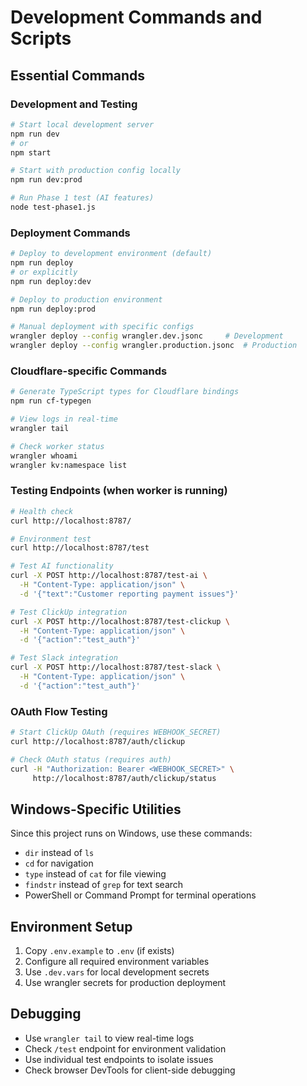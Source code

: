 # Development Commands and Scripts

## Essential Commands

### Development and Testing
```bash
# Start local development server
npm run dev
# or
npm start

# Start with production config locally
npm run dev:prod

# Run Phase 1 test (AI features)
node test-phase1.js
```

### Deployment Commands
```bash
# Deploy to development environment (default)
npm run deploy
# or explicitly
npm run deploy:dev

# Deploy to production environment
npm run deploy:prod

# Manual deployment with specific configs
wrangler deploy --config wrangler.dev.jsonc     # Development
wrangler deploy --config wrangler.production.jsonc  # Production
```

### Cloudflare-specific Commands
```bash
# Generate TypeScript types for Cloudflare bindings
npm run cf-typegen

# View logs in real-time
wrangler tail

# Check worker status
wrangler whoami
wrangler kv:namespace list
```

### Testing Endpoints (when worker is running)
```bash
# Health check
curl http://localhost:8787/

# Environment test
curl http://localhost:8787/test

# Test AI functionality
curl -X POST http://localhost:8787/test-ai \
  -H "Content-Type: application/json" \
  -d '{"text":"Customer reporting payment issues"}'

# Test ClickUp integration
curl -X POST http://localhost:8787/test-clickup \
  -H "Content-Type: application/json" \
  -d '{"action":"test_auth"}'

# Test Slack integration
curl -X POST http://localhost:8787/test-slack \
  -H "Content-Type: application/json" \
  -d '{"action":"test_auth"}'
```

### OAuth Flow Testing
```bash
# Start ClickUp OAuth (requires WEBHOOK_SECRET)
curl http://localhost:8787/auth/clickup

# Check OAuth status (requires auth)
curl -H "Authorization: Bearer <WEBHOOK_SECRET>" \
     http://localhost:8787/auth/clickup/status
```

## Windows-Specific Utilities
Since this project runs on Windows, use these commands:
- `dir` instead of `ls`
- `cd` for navigation
- `type` instead of `cat` for file viewing
- `findstr` instead of `grep` for text search
- PowerShell or Command Prompt for terminal operations

## Environment Setup
1. Copy `.env.example` to `.env` (if exists)
2. Configure all required environment variables
3. Use `.dev.vars` for local development secrets
4. Use wrangler secrets for production deployment

## Debugging
- Use `wrangler tail` to view real-time logs
- Check `/test` endpoint for environment validation
- Use individual test endpoints to isolate issues
- Check browser DevTools for client-side debugging
